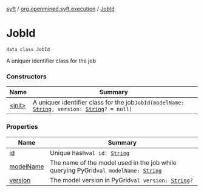 [syft](../../index.md) / [org.openmined.syft.execution](../index.md) / [JobId](./index.md)

# JobId

`data class JobId`

A uniquer identifier class for the job

### Constructors

| Name | Summary |
|---|---|
| [&lt;init&gt;](-init-.md) | A uniquer identifier class for the job`JobId(modelName: `[`String`](https://kotlinlang.org/api/latest/jvm/stdlib/kotlin/-string/index.html)`, version: `[`String`](https://kotlinlang.org/api/latest/jvm/stdlib/kotlin/-string/index.html)`? = null)` |

### Properties

| Name | Summary |
|---|---|
| [id](id.md) | Unique hash`val id: `[`String`](https://kotlinlang.org/api/latest/jvm/stdlib/kotlin/-string/index.html) |
| [modelName](model-name.md) | The name of the model used in the job while querying PyGrid`val modelName: `[`String`](https://kotlinlang.org/api/latest/jvm/stdlib/kotlin/-string/index.html) |
| [version](version.md) | The model version in PyGrid`val version: `[`String`](https://kotlinlang.org/api/latest/jvm/stdlib/kotlin/-string/index.html)`?` |
